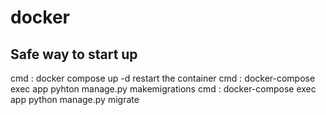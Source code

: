 # docker
## Safe way to start up
cmd : docker compose up -d
restart the container
cmd : docker-compose exec app pyhton manage.py makemigrations
cmd : docker-compose exec app python manage.py migrate
